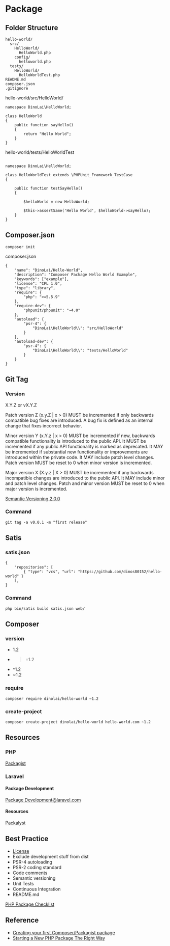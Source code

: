 # Package

## Folder Structure

```
hello-world/
  src/
    HelloWorld/
      HelloWorld.php
    config/
      helloworld.php
  tests/
    HelloWorld/
      HelloWorldTest.php
README.md
composer.json
.gitignore
```

hello-world/src/HelloWorld/
```
namespace DinoLai\HelloWorld;

class HelloWorld
{
    public function sayHello()
    {
        return "Hello World";
    }
}

```

hello-world/tests/HelloWorldTest
```

namespace DinoLai\HelloWorld;

class HelloWorldTest extends \PHPUnit_Framework_TestCase
{

    public function testSayHello()
    {

        $helloWorld = new HelloWorld;

        $this->assertSame('Hello World', $helloWorld->sayHello);
    }
}
```

## Composer.json

```
composer init
```

composer.json
```
{
    "name": "DinoLai/Hello-World",
    "description": "Composer Package Hello World Example",
    "keywords": ["example"],
    "license": "CPL 1.0",
    "type": "library",
    "require": {
        "php": ">=5.5.9"
    },
    "require-dev": {
        "phpunit/phpunit": "~4.0"
    },
    "autoload": {
        "psr-4": {
            "DinoLai\HelloWorld\\": "src/HelloWorld"
        }
    },
    "autoload-dev": {
        "psr-4": {
            "DinoLai\HelloWorld\\": "tests/HelloWorld"
        }
    }
}
```

## Git Tag

### Version

X.Y.Z or vX.Y.Z

Patch version Z (x.y.Z | x > 0) MUST be incremented if only backwards compatible bug fixes are introduced. A bug fix is defined as an internal change that fixes incorrect behavior.

Minor version Y (x.Y.z | x > 0) MUST be incremented if new, backwards compatible functionality is introduced to the public API. It MUST be incremented if any public API functionality is marked as deprecated. It MAY be incremented if substantial new functionality or improvements are introduced within the private code. It MAY include patch level changes. Patch version MUST be reset to 0 when minor version is incremented.

Major version X (X.y.z | X > 0) MUST be incremented if any backwards incompatible changes are introduced to the public API. It MAY include minor and patch level changes. Patch and minor version MUST be reset to 0 when major version is incremented.

[Semantic Versioning 2.0.0](http://semver.org/)

### Command

```
git tag -a v0.0.1 -m "first release"
```


## Satis

### satis.json

```
{
    "repositories": [
        { "type": "vcs", "url": "https://github.com/dinos80152/hello-world" }
    ],
}
```

### Command

```
php bin/satis build satis.json web/
```

## Composer

### version
* 1.2
* >=1.2
* ^1.2
* ~1.2

### require
```
composer require dinolai/hello-world ~1.2
```

### create-project
```
composer create-project dinolai/hello-world hello-world.com ~1.2
```

## Resources

### PHP
[Packagist](https://packagist.org/)

### Laravel

#### Package Development
[Package Development@laravel.com](http://laravel.com/docs/5.1/packages)

#### Resources
[Packalyst](http://packalyst.com/)


## Best Practice
* [License](http://www.openfoundry.org/tw/comparison-of-licenses)
* Exclude development stuff from dist
* PSR-4 autoloading
* PSR-2 coding standard
* Code comments
* Semantic versioning
* Unit Tests
* Continuous Integration
* README.md

[PHP Package Checklist](http://phppackagechecklist.com/)

## Reference
* [Creating your first Composer/Packagist package](http://blog.grossi.io/2013/creating-your-first-composer-packagist-package/)
* [Starting a New PHP Package The Right Way](http://www.sitepoint.com/starting-new-php-package-right-way/)



